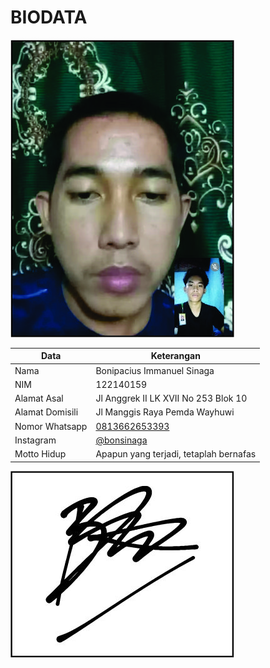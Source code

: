 # BIODATA

![Foto](159_foto.jpg)

| Data            | Keterangan |
| --------------- | ------------- |
| Nama            | Bonipacius Immanuel Sinaga |
| NIM             | 122140159 |
| Alamat Asal     | Jl Anggrek II LK XVII No 253 Blok 10 |
| Alamat Domisili | Jl Manggis Raya Pemda Wayhuwi |
| Nomor Whatsapp  | [0813662653393](https://wa.me/+62813662653393) |
| Instagram       | [@bonsinaga](https://instagram.com/bonsinaga) |
| Motto Hidup     | Apapun yang terjadi, tetaplah bernafas |

![TTD](159_ttd.jpg)
